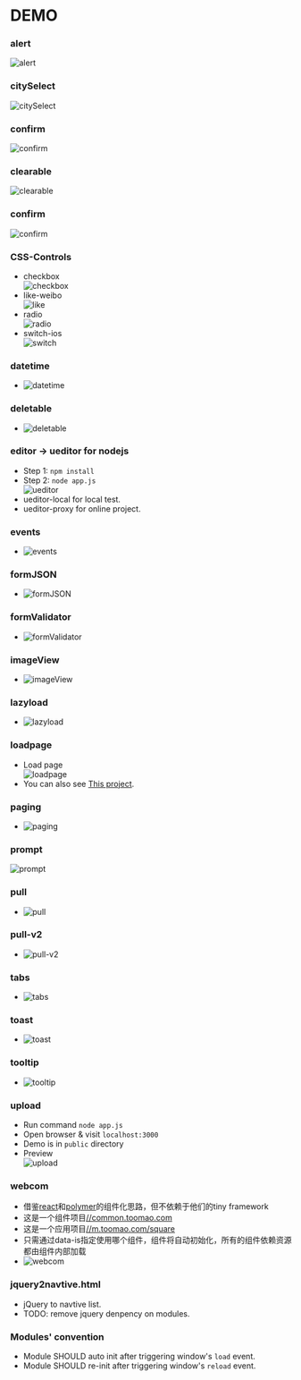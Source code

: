 # DEMO

### alert
![alert](./alert/demo.gif)

### citySelect
![citySelect](./citySelect/demo.gif)

### confirm
![confirm](./confirm/demo.gif)

### clearable
![clearable](./clearable/demo.gif)

### confirm
![confirm](./confirm/demo.gif)

### CSS-Controls
* checkbox <br> ![checkbox](./CSS-Controls/checkbox/demo.gif)
* like-weibo <br> ![like](./CSS-Controls/like/demo.gif)
* radio <br>  ![radio](./CSS-Controls/radio/demo.png)
* switch-ios <br> ![switch](./CSS-Controls/switch/demo.gif)

### datetime
* ![datetime](./datetime/demo.png)

### deletable
* ![deletable](./deletable/demo.gif)

### editor -> ueditor for nodejs

* Step 1: `npm install`
* Step 2: `node app.js` <br> ![ueditor](./editor/ueditor/demo.gif)
* ueditor-local for local test.
* ueditor-proxy for online project.

### events
* ![events](./events/demo.gif)

### formJSON
* ![formJSON](./formJSON/demo.png)

### formValidator
* ![formValidator](./formValidator/demo.gif)

### imageView
* ![imageView](./imageView/demo.gif)

### lazyload
* ![lazyload](./lazyload/demo.gif)

### loadpage
* Load page <br> ![loadpage](./loadpage/demo.gif)
* You can also see [This project](https://github.com/zhoukekestar/mobilebone).

### paging
* ![paging](./paging/demo.gif)

### prompt
![prompt](./prompt/demo.gif)

### pull
* ![pull](./pull/demo.gif)

### pull-v2
* ![pull-v2](./pull-v2/demo.gif)

### tabs
* ![tabs](./tabs/demo.gif)

### toast
* ![toast](./toast/demo.gif)

### tooltip
* ![tooltip](./tooltip/demo.gif)

### upload
* Run command `node app.js`
* Open browser & visit `localhost:3000`
* Demo is in `public` directory
* Preview <br> ![upload](./upload/demo.gif)

### webcom
* 借鉴[react](https://github.com/facebook/react-native)和[polymer](https://github.com/Polymer/polymer)的组件化思路，但不依赖于他们的tiny framework
* 这是一个组件项目[//common.toomao.com](http://common.toomao.com/webcoms/)
* 这是一个应用项目[//m.toomao.com/square](https://m.toomao.com/square)
* 只需通过data-is指定使用哪个组件，组件将自动初始化，所有的组件依赖资源都由组件内部加载
* ![webcom](./webcom/demo.png)

### jquery2navtive.html
* jQuery to navtive list.
* TODO: remove jquery denpency on modules.

### Modules' convention
* Module SHOULD auto init after triggering window's `load` event.
* Module SHOULD re-init after triggering window's `reload` event.
